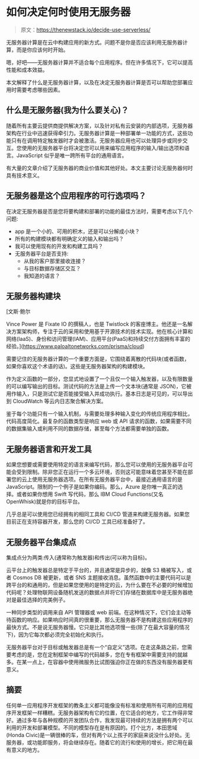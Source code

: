 # 如何决定何时使用无服务器

> 原文：<https://thenewstack.io/decide-use-serverless/>

无服务器计算是在云中构建应用的新方式。问题不是你是否应该利用无服务器计算，而是你应该何时开始。

嗯，好吧——无服务器计算并不适合每个应用程序。但在许多情况下，它可以提高性能和成本效益。

本文解释了什么是无服务器计算，以及在决定无服务器计算是否可以帮助您部署应用时需要考虑哪些因素。

## 什么是无服务器(我为什么要关心)？

随着所有主要云提供商提供解决方案，以及针对私有云安装的内部选项，无服务器架构在行业中迅速获得牵引力。无服务器计算是一种部署单一功能的方式，这些功能只有在调用特定触发器时才会被激活。无服务器应用也可以处理异步或同步交互。您使用的无服务器平台将决定您可以用来编写应用程序的输入/输出选项和语言。JavaScript 似乎是唯一跨所有平台的通用语言。

有大量的文章介绍了无服务器的商业价值和其他好处。本文主要讨论无服务器何时具有技术意义。

## 无服务器是这个应用程序的可行选项吗？

在决定无服务器是否是您将要构建和部署的功能的最佳方法时，需要考虑以下几个问题:

*   app 是一个小的、可用的积木，还是可以分解成小块？
*   所有的构建模块都有明确定义的输入和输出吗？
*   我可以使用现有的开发和构建工具吗？
*   无服务器平台是否支持:
    *   从我的客户那里接收连接？
    *   与目标数据存储区交互？
    *   我知道的语言？

## 无服务器构建块

 [文斯·鲍尔

Vince Power 是 Fixate IO 的撰稿人，也是 Twistlock 的客座博主。他还是一名解决方案架构师，专注于云的采用和使用基于开源技术的技术实现。他在核心计算和网络(IaaS)、身份和访问管理(IAM)、应用平台(PaaS)和持续交付方面拥有丰富的经验。](https://www.paloaltonetworks.com/prisma/cloud) 

需要记住的无服务器计算的一个重要方面是，它围绕着离散的代码块(或者函数，如果你喜欢这个术语的话)。这些是无服务器架构的构建模块。

作为定义函数的一部分，您显式地设置了一个且仅一个输入触发器，以及有限数量的可以编写输出的目标。测试代码的方法是上传一个文本块(通常是 JSON)，它被用作输入，只是测试它是否能接受输入并成功执行。基本日志是可见的，可以导出到 CloudWatch 等云内日志聚合解决方案。

鉴于每个功能只有一个输入机制，与需要处理多种输入变化的传统应用程序相比，代码高度简化。最复杂的函数类型是响应 web 或 API 请求的函数，如果需要不同的数据集输入或利用不同的数据存储，甚至每个方法都需要单独的函数。

## 无服务器语言和开发工具

如果您想要或需要使用特定的语言来编写代码，那么您可以使用的无服务器平台可能会受到限制。除非您正在运行一个多云环境，否则这可能意味着您甚至不能在部署您的云上使用无服务器选项。在所有无服务器平台中，最接近通用语言的是 JavaScript。限制的一个例子是如果你编码。那么，Azure 是你唯一真正的选择。或者如果你想用 Swift 写代码，那么 IBM Cloud Functions(又名 OpenWhisk)就是你的目标平台。

几乎总是可以使用您已经拥有的相同工具和 CI/CD 管道来构建无服务器。如果您目前正在支持容器开发，那么您的 CI/CD 工具已经准备好了。

## 无服务器平台集成点

集成点分为两类:传入(通常称为触发器)和传出(可以称为目标)。

云平台上的触发器总是特定于平台的，并且通常是异步的，就像 S3 桶被写入，或者 Cosmos DB 被更新，或者 SNS 主题接收消息。虽然函数中的主要代码可以是跨平台的和通用的，但是如果您使用的是特定的云，为什么要在不必要的时候增加代码呢？处理物联网设备随机发送的数据点并将它们存储在数据库中是无服务器绝对是最佳选择的完美例子。

一种同步类型的调用来自 API 管理器或 web 前端。在这种情况下，它们会主动等待函数的响应。如果响应时间真的很重要，那么无服务器不是构建这些应用程序的最快方式。不是说无服务器慢。它只是比其他选项慢一些(除了在最大容量的情况下)，因为它每次都必须完全初始化和执行。

无服务器平台对于目标或触发器总是有一个“自定义”选项。在走这条路之前，您需要考虑的是，您在定制框架中编写的代码越多，您在专有框架中需要支持的就越多。在某一点上，在容器中使用微服务比试图强迫你正在做的东西没有服务器更有意义。

## 摘要

任何单一应用程序开发框架的教条主义都可能像没有标准和使用所有可用的应用程序开发框架一样糟糕。无服务器架构有它的位置，在它适合的地方，它工作得非常好。通过多年与各种规模的开发团队合作，我发现最可持续的方法是拥有两个可以利用的开发和部署模型。不同的模型存在是有原因的。打个比方，本田思域(Honda Civic)是一辆很棒的车，但对有两个以上孩子的家庭来说没什么好处。无服务器，或功能即服务，将会继续存在。随着它的流行和使用的增长，把它用在最有意义的地方。

<svg xmlns:xlink="http://www.w3.org/1999/xlink" viewBox="0 0 68 31" version="1.1"><title>Group</title> <desc>Created with Sketch.</desc></svg>